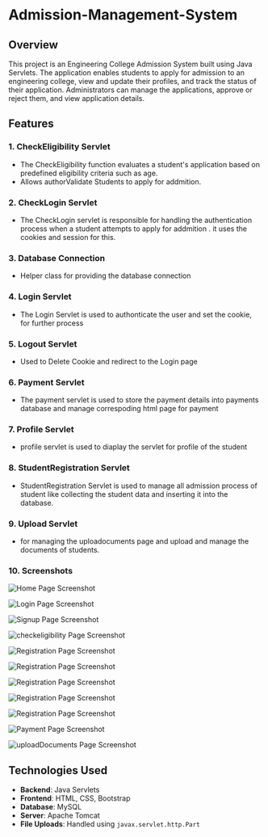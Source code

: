 # Admission-Management-System

## Overview
This project is an Engineering College Admission System built using Java Servlets. The application enables students to apply for admission to an engineering college, view and update their profiles, and track the status of their application. Administrators can manage the applications, approve or reject them, and view application details.

## Features
### 1. **CheckEligibility Servlet**
-  The CheckEligibility function evaluates a student's application based on predefined eligibility criteria such as age.
- Allows authorValidate Students to apply for addmition.

### 2. **CheckLogin Servlet**
-  The CheckLogin servlet is responsible for handling the authentication process when a student attempts to apply for addmition . it uses the cookies and session for this.

### 3. **Database Connection**
- Helper class for providing the database connection

### 4. **Login Servlet**
- The Login Servlet is used to authonticate the user and set the cookie, for further process

### 5. **Logout Servlet**
- Used to Delete Cookie and redirect to the Login page

### 6. **Payment Servlet**
- The payment servlet is used to store the payment details into payments database and manage correspoding html page for payment

### 7. **Profile Servlet**
- profile servlet is used to diaplay the servlet for profile of the student

### 8. **StudentRegistration Servlet**
- StudentRegistration Servlet is used to manage all admission process of student like collecting the student data and inserting it      into  the database.

### 9. **Upload Servlet**
- for managing the uploadocuments page and upload and manage the documents of students.


### 10. **Screenshots**

![Home Page Screenshot](screenshot/home.png)

![Login Page Screenshot](screenshot/Login.png)

![Signup Page Screenshot](screenshot/signup.png)

![checkeligibility  Page Screenshot](screenshot/checkeligibility.png)

![Registration Page Screenshot](screenshot/apply_1.png)

![Registration Page Screenshot](screenshot/apply_2.png)

![Registration Page Screenshot](screenshot/apply_3.png)

![Registration Page Screenshot](screenshot/apply_4.png)

![Registration Page Screenshot](screenshot/apply_5.png)

![Payment Page Screenshot](screenshot/payment.png.png)

![uploadDocuments Page Screenshot](screenshot/uploadDocuments.png.png.png)

## Technologies Used
- **Backend**: Java Servlets
- **Frontend**: HTML, CSS, Bootstrap
- **Database**: MySQL
- **Server**: Apache Tomcat
- **File Uploads**: Handled using `javax.servlet.http.Part` 